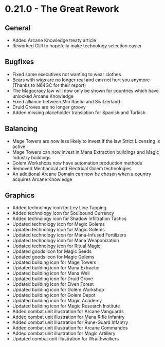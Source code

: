 # 0.21.0 - The Great Rework

## General
- Added Arcane Knowledge treaty article
- Reworked GUI to hopefully make technology selection easier

## Bugfixes
- Fixed some executives not wanting to wear clothes
- Bears with wigs are no longer real and can not hurt you anymore (Thanks to N64GC for their report)
- The Magocracy law will now only be shown for countries which have unlocked Arcane Knowledge
- Fixed alliance between Min Raetia and Switzerland
- Druid Groves are no longer groovy
- Added missing placeholder translation for Spanish and Turkish

## Balancing
- Mage Towers are now less likely to invest if the law Strict Licensing is active
- Mage Towers can now invest in Mana Extraction buildings and Magic Industry buildings
- Golem Workshops now have automation production methods
- Removed Mechanical and Electrical Golem technologies
- An additional Arcane Domain can now be chosen when a country acquires Arcane Knowledge

## Graphics
- Added technology icon for Ley Line Tapping
- Added technology icon for Soulbound Currency
- Added technology icon for Shadow Infiltration Tactics
- Updated technology icon for Magic Golems
- Updated technology icon for Magic Golems
- Updated technology icon for Mana-Infused Fertilizers
- Updated technology icon for Mana Weaponization
- Updated technology icon for Ritual Magic
- Updated goods icon for Magic Seeds
- Updated goods icon for Magic Golems
- Updated building icon for Mage Towers
- Updated building icon for Mana Extractor
- Updated building icon for Mana Well
- Updated building icon for Druid Grove
- Updated building icon for Elven Forest
- Updated building icon for Golem Workshop
- Updated building icon for Golem Depot
- Updated building icon for Magic Academy
- Updated building icon for Magic Research Institute
- Added combat unit illustration for Arcane Vanguards
- Added combat unit illustration for Mana Rifle Infantry
- Added combat unit illustration for Rune-Guard Infantry
- Added combat unit illustration for Arcane Commandos
- Added combat unit illustration for Magic Artillery
- Updated combat unit illustration for Wraithwalkers